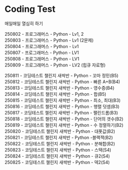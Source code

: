 # Coding Test

매일매일 열심히 하기

250802 - 프로그래머스 - Python - Lv1, 2  
250803 - 프로그래머스 - Python - Lv1 (2문제)  
250804 - 프로그래머스 - Python - Lv1  
250807 - 프로그래머스 - Python - LV1  
250808 - 프로그래머스 - Python - LV1  
250809 - 프로그래머스 - Python - LV2 (힙큐 자료형)  

250811 - 코딩테스트 챌린지 새싹반 - Python - 꼬마 정민(B5)  
250812 - 코딩테스트 챌린지 새싹반 - Python - 빠른 A+B(B4)  
250813 - 코딩테스트 챌린지 새싹반 - Python - 영수증(B4)  
250814 - 코딩테스트 챌린지 새싹반 - Python - 합(B5)  
250815 - 코딩테스트 챌린지 새싹반 - Python - 최소, 최대(B3)  
250816 - 코딩테스트 챌린지 새싹반 - Python - 행렬 덧셈(B3)  
250817 - 코딩테스트 챌린지 새싹반 - Python - 팰린드롬(B3)  
250818 - 코딩테스트 챌린지 새싹반 - Python - 단어의 갯수(B2)  
250819 - 코딩테스트 챌린지 새싹반 - Python - 수 정렬하기(B2)  
250820 - 코딩테스트 챌린지 새싹반 - Python - 대푯값(B2)  
250821 - 코딩테스트 챌린지 새싹반 - Python -블랙잭(B2)  
250822 - 코딩테스트 챌린지 새싹반 - Python - 분해합(B2)    
250823 - 코딩테스트 챌린지 새싹반 - Python - 스택(S4)  
250824 - 코딩테스트 챌린지 새싹반 - Python - 큐2(S4)  
250825 - 코딩테스트 챌린지 새싹반 - Python - 덱2(S4)  
